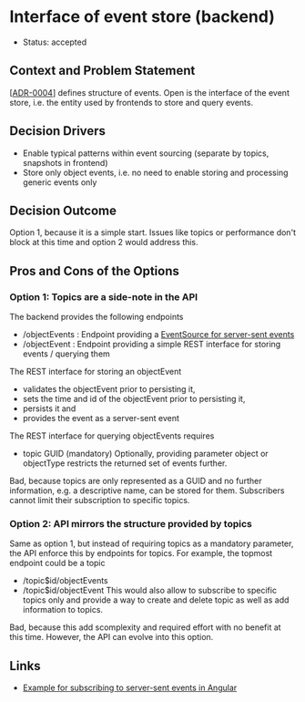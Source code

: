 # Interface of event store (backend)

* Status: accepted

## Context and Problem Statement

[[ADR-0004](0004-event-structure-11-01-2021.md)] defines structure of events. Open is the interface of the event store, i.e. the entity used by frontends to store and query events.

## Decision Drivers

* Enable typical patterns within event sourcing (separate by topics, snapshots in frontend)
* Store only object events, i.e. no need to enable storing and processing generic events only

## Decision Outcome

Option 1, because it is a simple start. Issues like topics or performance don't block at this time and option 2 would address this.

## Pros and Cons of the Options
### Option 1: Topics are a side-note in the API
The backend provides the following endpoints
* /objectEvents : Endpoint providing a [EventSource for server-sent events](https://developer.mozilla.org/en-US/docs/Web/API/Server-sent_events/Using_server-sent_events)
* /objectEvent  : Endpoint providing a simple REST interface for storing events / querying them

The REST interface for storing an objectEvent
* validates the objectEvent prior to persisting it,
* sets the time and id of the objectEvent prior to persisting it,
* persists it and
* provides the event as a server-sent event

The REST interface for querying objectEvents requires 
* topic GUID (mandatory)
Optionally, providing parameter object or objectType restricts the returned set of events further.

Bad, because topics are only represented as a GUID and no further information, e.g. a descriptive name, can be stored for them. Subscribers cannot limit their subscription to specific topics.

### Option 2: API mirrors the structure provided by topics
Same as option 1, but instead of requiring topics as a mandatory parameter, the API enforce this by endpoints for topics. For example, the topmost endpoint could be a topic
* /topic$id/objectEvents
* /topic$id/objectEvent
This would also allow to subscribe to specific topics only and provide a way to create and delete topic as well as add information to topics. 

Bad, because this add scomplexity and required effort with no benefit at this time. However, the API can evolve into this option.

## Links 
* [Example for subscribing to server-sent events in Angular](https://medium.com/@chrisbautistaaa/server-sent-events-in-angular-node-908830cc29aa)
